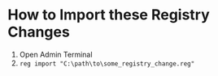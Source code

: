 # How to Import these Registry Changes

1. Open Admin Terminal
2. `reg import "C:\path\to\some_registry_change.reg"`
